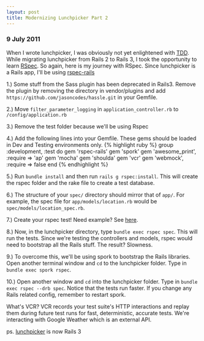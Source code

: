 ```yaml
---
layout: post
title: Modernizing Lunchpicker Part 2
---
```


<h3>9 July 2011</h3>

When I wrote lunchpicker, I was obviously not yet enlightened with <a href="http://en.wikipedia.org/wiki/Test-driven_development">TDD</a>.
While migrating lunchpicker from Rails 2 to Rails 3, I took the opportunity to learn <a href="http://rspec.info/">RSpec</a>.
So again, here is my journey with RSpec. Since lunchpicker is a Rails app, I'll be using <a href="http://rspec.info/rails/">rspec-rails</a>

1.) Some stuff from the Sass plugin has been deprecated in Rails3.
Remove the plugin by removing the directory in vendor/plugins and add `https://github.com/jasoncodes/hassle.git` in your Gemfile.

2.) Move `filter_parameter_logging` in `application_controller.rb` to `/config/application.rb`

3.) Remove the test folder because we'll be using Rspec

4.) Add the following lines into your Gemfile. These gems should be loaded in Dev and Testing environments only.
{% highlight ruby %}
group :development, :test do
  gem 'rspec-rails'
  gem 'spork'
  gem 'awesome_print', :require => 'ap'
  gem 'mocha'
  gem 'shoulda'
  gem 'vcr'
  gem 'webmock', :require => false
end
{% endhighlight %}

5.) Run `bundle install` and then run `rails g rspec:install`.
This will create the rspec folder and the rake file to create a test database.

6.) The structure of your `spec/` directory should mirror that of `app/`. 
For example, the spec file for `app/models/location.rb` would be `spec/models/location_spec.rb`.

7.) Create your rspec test! Need example? See <a href="https://github.com/pugnusferreus/lunchpicker/tree/master/spec">here</a>.

8.) Now, in the lunchpicker directory, type `bundle exec rspec spec`.
This will run the tests. Since we're testing the controllers and models, rspec would need to bootstrap all the Rails stuff.
The result? Slowness.

9.) To overcome this, we'll be using spork to bootstrap the Rails libraries. 
Open another terminal window and `cd` to the lunchpicker folder.
Type in `bundle exec spork rspec`.

10.) Open another window and `cd` into the lunchpicker folder.
Type in `bundle exec rspec --drb spec`.
Notice that the tests run faster. 
If you change any Rails related config, remember to restart spork.

What's VCR? VCR records your test suite's HTTP interactions and replay them during future test runs for fast, deterministic, accurate tests.
We're interacting with Google Weather which is an external API. 

ps. <a href="http://lunch.progriff.com">lunchpicker</a> is now Rails 3
